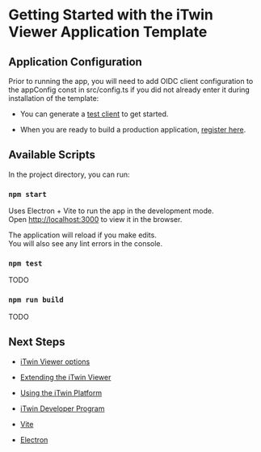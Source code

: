 # Getting Started with the iTwin Viewer Application Template

## Application Configuration

Prior to running the app, you will need to add OIDC client configuration to the appConfig const in src/config.ts if you did not already enter it during installation of the template:

- You can generate a [test client](https://developer.bentley.com/tutorials/web-application-quick-start/#2-register-an-application) to get started.

- When you are ready to build a production application, [register here](https://developer.bentley.com/register/).

## Available Scripts

In the project directory, you can run:

### `npm start`

Uses Electron + Vite to run the app in the development mode.\
Open [http://localhost:3000](http://localhost:3000) to view it in the browser.

The application will reload if you make edits.\
You will also see any lint errors in the console.

### `npm test`

TODO

### `npm run build`

TODO

## Next Steps

- [iTwin Viewer options](https://www.npmjs.com/package/@itwin/web-viewer-react)

- [Extending the iTwin Viewer](https://www.itwinjs.org/learning/tutorials/hello-world-viewer/)

- [Using the iTwin Platform](https://developer.bentley.com/)

- [iTwin Developer Program](https://www.youtube.com/playlist?list=PL6YCKeNfXXd_dXq4u9vtSFfsP3OTVcL8N)

- [Vite](https://vitejs.dev/guide/#overview)

- [Electron](https://www.electronjs.org/docs/latest/)
